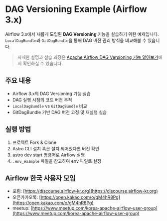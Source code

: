 # DAG Versioning Example (Airflow 3.x)

Airflow 3.x에서 새롭게 도입된 **DAG Versioning** 기능을 실습하기 위한 예제입니다.  
`LocalDagBundle`과 `GitDagBundle`을 통해 DAG 버전 관리 방식을 비교해볼 수 있습니다.

> 자세한 설명과 실습 과정은 [Apache Airflow DAG Versioning 기능 알아보기](https://discourse.airflow-kr.org/t/apache-airflow-dag-versioning/355?u=choo121600)에서 확인하실 수 있습니다.


## 주요 내용

- Airflow 3.x의 DAG Versioning 기능 실습
- DAG 실행 시점의 코드 버전 추적
- `LocalDagBundle` vs `GitDagBundle` 비교
- GitDagBundle 기반 DAG 버전 고정 및 재실행 실습


## 실행 방법
1. 프로젝트 Fork & Clone
2. Astro CLI 설치 혹은 설치 되어있다면 버전 확인
3. astro dev start 명령어로 Airflow 실행
4. `.env_example` 파일을 참고하여 env 파일로 설정


## Airflow 한국 사용자 모임
- 포럼: [https://discourse.airflow-kr.org](https://discourse.airflow-kr.org)
- 오픈카카오톡: [https://open.kakao.com/o/gM4hR8Pg](https://open.kakao.com/o/gM4hR8Pg)
- meetup: [https://www.meetup.com/korea-apache-airflow-user-group](https://www.meetup.com/korea-apache-airflow-user-group)
